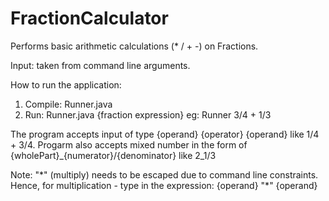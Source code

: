 # FractionCalculator
Performs basic arithmetic calculations (* / + -) on Fractions. 

Input: taken from command line arguments. 

How to run the application: 
1) Compile: Runner.java
2) Run: Runner.java {fraction expression} eg: Runner 3/4 + 1/3 

The program accepts input of type {operand} {operator} {operand} like 1/4 + 3/4.
Progarm also accepts mixed number in the form of {wholePart}_{numerator}/{denominator} like 2_1/3

Note: "*" (multiply) needs to be escaped due to command line constraints. Hence, for multiplication - type in the expression: {operand} "\*" {operand}
